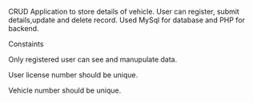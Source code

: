 CRUD Application to store details of vehicle.
User can register, submit details,update and delete record.
Used MySql for database and PHP for backend.

Constaints

Only registered user can see and manupulate data.

User license number should be unique.

Vehicle number should be unique.




